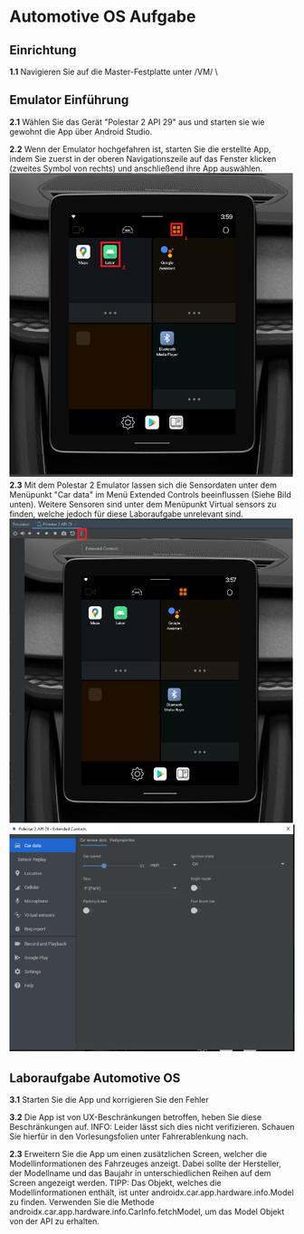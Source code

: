 # Automotive OS Aufgabe
## Einrichtung 
**1.1** Navigieren Sie auf die  Master-Festplatte unter /VM/ \

## Emulator Einführung

**2.1** Wählen Sie das Gerät "Polestar 2 API 29" aus und starten sie wie gewohnt die App über Android Studio.

**2.2** Wenn der Emulator hochgefahren ist, starten Sie die erstellte App, indem Sie zuerst in der oberen Navigationszeile
auf das Fenster klicken (zweites Symbol von rechts) und anschließend ihre App auswählen.
![Polestar](https://raw.githubusercontent.com/Leantar/Android-Derivates-Aufgaben/main/img/Polestar_Screen.png)
**2.3** Mit dem Polestar 2 Emulator lassen sich die Sensordaten unter dem Menüpunkt
"Car data" im Menü Extended Controls beeinflussen (Siehe Bild unten). Weitere Sensoren sind unter dem Menüpunkt Virtual sensors zu finden, welche jedoch für diese Laboraufgabe 
unrelevant sind.
![ExtendedControls](https://raw.githubusercontent.com/Leantar/Android-Derivates-Aufgaben/main/img/Extended_Controls.png)
![CarData](https://raw.githubusercontent.com/Leantar/Android-Derivates-Aufgaben/main/img/Car_Data.png)

## Laboraufgabe Automotive OS

**3.1** Starten Sie die App und korrigieren Sie den Fehler

**3.2** Die App ist von UX-Beschränkungen betroffen, heben Sie diese Beschränkungen auf. 
INFO: Leider lässt sich dies nicht verifizieren. Schauen Sie hierfür in den Vorlesungsfolien unter Fahrerablenkung nach.

**2.3** Erweitern Sie die App um einen zusätzlichen Screen, welcher die Modellinformationen des Fahrzeuges anzeigt. 
Dabei sollte der Hersteller, der Modellname und das Baujahr in unterschiedlichen Reihen auf dem Screen angezeigt werden. 
TIPP: Das Objekt, welches die Modellinformationen enthält, ist unter androidx.car.app.hardware.info.Model zu finden.
Verwenden Sie die Methode androidx.car.app.hardware.info.CarInfo.fetchModel, um das Model Objekt von der API zu erhalten.

